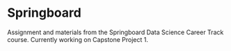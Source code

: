 # Springboard

Assignment and materials from the Springboard Data Science Career Track course. Currently working on Capstone Project 1. 
